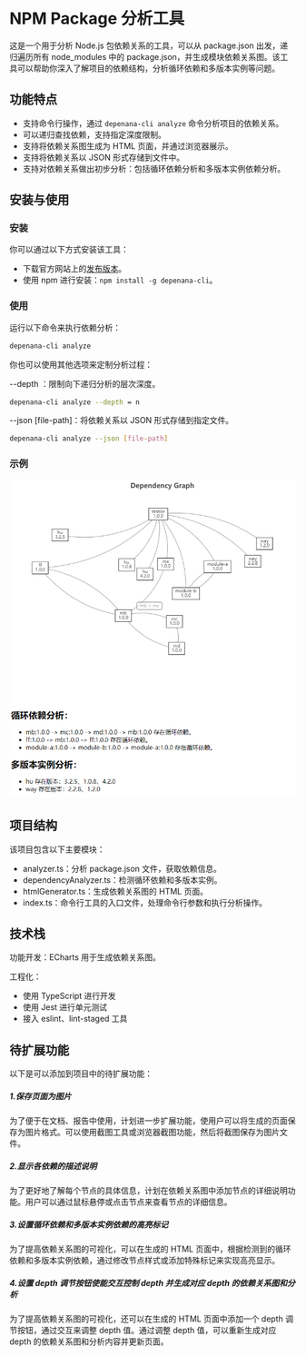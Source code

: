 # NPM Package 分析工具

这是一个用于分析 Node.js 包依赖关系的工具，可以从 package.json 出发，递归遍历所有 node_modules 中的 package.json，并生成模块依赖关系图。该工具可以帮助你深入了解项目的依赖结构，分析循环依赖和多版本实例等问题。

## 功能特点

- 支持命令行操作，通过 `depenana-cli analyze` 命令分析项目的依赖关系。
- 可以递归查找依赖，支持指定深度限制。
- 支持将依赖关系图生成为 HTML 页面，并通过浏览器展示。
- 支持将依赖关系以 JSON 形式存储到文件中。
- 支持对依赖关系做出初步分析：包括循环依赖分析和多版本实例依赖分析。
  

## 安装与使用

### 安装

你可以通过以下方式安装该工具：

- 下载官方网站上的[发布版本](https://github.com/yourusername/depenana-cli/releases)。
- 使用 npm 进行安装：`npm install -g depenana-cli`。

### 使用

运行以下命令来执行依赖分析：

```bash
depenana-cli analyze
```
你也可以使用其他选项来定制分析过程：

--depth <n>：限制向下递归分析的层次深度。

```bash
depenana-cli analyze --depth = n
```

--json [file-path]：将依赖关系以 JSON 形式存储到指定文件。

```bash
depenana-cli analyze --json [file-path]
```
### 示例

![Dependency Graph](./assets/dependency_graph_example.png)


## 项目结构
该项目包含以下主要模块：

- analyzer.ts：分析 package.json 文件，获取依赖信息。
- dependencyAnalyzer.ts：检测循环依赖和多版本实例。
- htmlGenerator.ts：生成依赖关系图的 HTML 页面。
- index.ts：命令行工具的入口文件，处理命令行参数和执行分析操作。

## 技术栈

功能开发：ECharts 用于生成依赖关系图。

工程化：
- 使用 TypeScript 进行开发
- 使用 Jest 进行单元测试
- 接入 eslint、lint-staged 工具

## 待扩展功能

以下是可以添加到项目中的待扩展功能：

##### 1.保存页面为图片

为了便于在文档、报告中使用，计划进一步扩展功能，使用户可以将生成的页面保存为图片格式。可以使用截图工具或浏览器截图功能，然后将截图保存为图片文件。

##### 2.显示各依赖的描述说明

为了更好地了解每个节点的具体信息，计划在依赖关系图中添加节点的详细说明功能。用户可以通过鼠标悬停或点击节点来查看节点的详细信息。

##### 3.设置循环依赖和多版本实例依赖的高亮标记

为了提高依赖关系图的可视化，可以在生成的 HTML 页面中，根据检测到的循环依赖和多版本实例依赖，通过修改节点样式或添加特殊标记来实现高亮显示。

##### 4.设置 depth 调节按钮使能交互控制 depth 并生成对应 depth 的依赖关系图和分析

为了提高依赖关系图的可视化，还可以在生成的 HTML 页面中添加一个 depth 调节按钮，通过交互来调整 depth 值。通过调整 depth 值，可以重新生成对应 depth 的依赖关系图和分析内容并更新页面。


